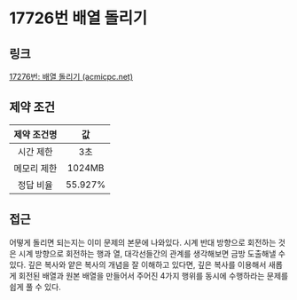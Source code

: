 # 17726번 배열 돌리기

## 링크

[17276번: 배열 돌리기 (acmicpc.net)](https://www.acmicpc.net/problem/17276)

## 제약 조건

| 제약 조건명 |   값    |
| :---------: | :-----: |
|  시간 제한  |   3초   |
| 메모리 제한 | 1024MB  |
|  정답 비율  | 55.927% |

## 접근

어떻게 돌리면 되는지는 이미 문제의 본문에 나와있다. 시계 반대 방향으로 회전하는 것은 시계 방향으로 회전하는 행과 열, 대각선들간의 관계를 생각해보면 금방 도출해낼 수 있다. 깊은 복사와 얕은 복사의 개념을 잘 이해하고 있다면, 깊은 복사를 이용해서 새롭게 회전된 배열과 원본 배열을 만들어서 주어진 4가지 행위를 동시에 수행하라는 문제를 쉽게 풀 수 있다.
